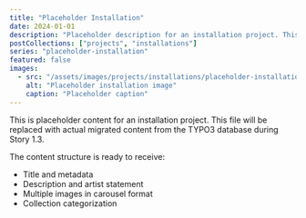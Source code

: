 ```yaml
---
title: "Placeholder Installation"
date: 2024-01-01
description: "Placeholder description for an installation project. This will be replaced with migrated content from TYPO3."
postCollections: ["projects", "installations"]
series: "placeholder-installation"
featured: false
images:
  - src: "/assets/images/projects/installations/placeholder-installation/placeholder.jpg"
    alt: "Placeholder installation image"
    caption: "Placeholder caption"
---
```


This is placeholder content for an installation project. This file will be replaced with actual migrated content from the TYPO3 database during Story 1.3.

The content structure is ready to receive:
- Title and metadata
- Description and artist statement
- Multiple images in carousel format
- Collection categorization

